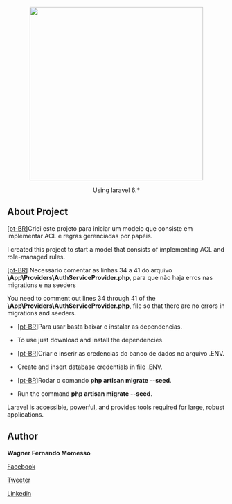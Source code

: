 <p align="center"><img src="https://res.cloudinary.com/dtfbvvkyp/image/upload/v1566331377/laravel-logolockup-cmyk-red.svg" width="400"></p>

<p align="center">
Using laravel 6.*
</p>

## About Project

[[pt-BR](https://#)]Criei este projeto para iniciar um modelo que consiste em implementar ACL e regras gerenciadas por papéis.

I created this project to start a model that consists of implementing ACL and role-managed rules.

[[pt-BR](https://#)] Necessário comentar as linhas 34 a 41 do arquivo **\App\Providers\AuthServiceProvider.php**, para que não haja erros nas migrations e na seeders

You need to comment out lines 34 through 41 of the **\App\Providers\AuthServiceProvider.php**,  file so that there are no errors in migrations and seeders.

- [[pt-BR](https://#)]Para usar basta baixar e instalar as dependencias.
- To use just download and install the dependencies.

- [[pt-BR](https://#)]Criar e inserir as credencias do banco de dados no arquivo .ENV.
- Create and insert database credentials in file .ENV.

- [[pt-BR](https://#)]Rodar o comando __php artisan migrate --seed__.
- Run the command __php artisan migrate --seed__.

Laravel is accessible, powerful, and provides tools required for large, robust applications.

## Author

**Wagner Fernando Momesso**

[Facebook](https://www.facebook.com/wmomesso)

[Tweeter](https://twitter.com/wagnermomesso)

[Linkedin](https://www.linkedin.com/in/wmomesso/)
